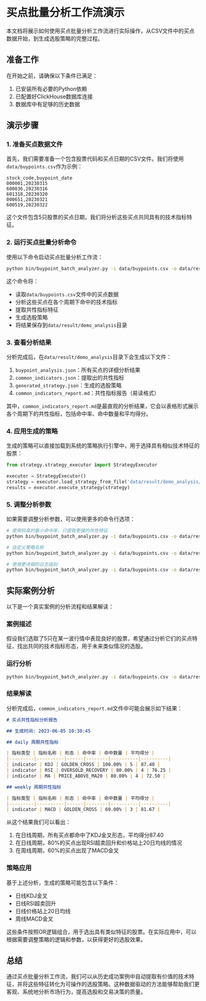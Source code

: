 # 买点批量分析工作流演示

本文档将展示如何使用买点批量分析工作流进行实际操作，从CSV文件中的买点数据开始，到生成选股策略的完整过程。

## 准备工作

在开始之前，请确保以下条件已满足：

1. 已安装所有必要的Python依赖
2. 已配置好ClickHouse数据库连接
3. 数据库中有足够的历史数据

## 演示步骤

### 1. 准备买点数据文件

首先，我们需要准备一个包含股票代码和买点日期的CSV文件。我们将使用`data/buypoints.csv`作为示例：

```csv
stock_code,buypoint_date
000001,20230315
600036,20230316
601318,20230320
000651,20230321
600519,20230322
```

这个文件包含5只股票的买点日期，我们将分析这些买点共同具有的技术指标特征。

### 2. 运行买点批量分析命令

使用以下命令启动买点批量分析工作流：

```bash
python bin/buypoint_batch_analyzer.py -i data/buypoints.csv -o data/result/demo_analysis
```

这个命令将：
- 读取`data/buypoints.csv`文件中的买点数据  
- 分析这些买点在各个周期下命中的技术指标
- 提取共性指标特征
- 生成选股策略
- 将结果保存到`data/result/demo_analysis`目录

### 3. 查看分析结果

分析完成后，在`data/result/demo_analysis`目录下会生成以下文件：

1. `buypoint_analysis.json`：所有买点的详细分析结果
2. `common_indicators.json`：提取出的共性指标
3. `generated_strategy.json`：生成的选股策略
4. `common_indicators_report.md`：共性指标报告（易读格式）

其中，`common_indicators_report.md`是最直观的分析结果，它会以表格形式展示各个周期下的共性指标，包括命中率、命中数量和平均得分。

### 4. 应用生成的策略

生成的策略可以直接加载到系统的策略执行引擎中，用于选择具有相似技术特征的股票：

```python
from strategy.strategy_executor import StrategyExecutor

executor = StrategyExecutor()
strategy = executor.load_strategy_from_file('data/result/demo_analysis/generated_strategy.json')
results = executor.execute_strategy(strategy)
```

### 5. 调整分析参数

如果需要调整分析参数，可以使用更多的命令行选项：

```bash
# 使用较高的最小命中率，只提取更强的共性特征
python bin/buypoint_batch_analyzer.py -i data/buypoints.csv -o data/result/demo_analysis_strict -r 0.8  

# 自定义策略名称
python bin/buypoint_batch_analyzer.py -i data/buypoints.csv -o data/result/demo_analysis_custom -s MyCustomStrategy

# 使用更详细的日志级别
python bin/buypoint_batch_analyzer.py -i data/buypoints.csv -o data/result/demo_analysis_debug -l DEBUG
```

## 实际案例分析

以下是一个真实案例的分析流程和结果解读：

### 案例描述

假设我们选取了5只在某一波行情中表现良好的股票，希望通过分析它们的买点特征，找出共同的技术指标形态，用于未来类似情况的选股。

### 运行分析

```bash
python bin/buypoint_batch_analyzer.py -i data/buypoints.csv -o data/result/case_study
```

### 结果解读

分析完成后，`common_indicators_report.md`文件中可能会展示如下结果：

```markdown
# 买点共性指标分析报告

## 生成时间: 2023-06-05 10:30:45

## daily 周期共性指标

| 指标类型 | 指标名称 | 形态 | 命中率 | 命中数量 | 平均得分 |
|---------|----------|------|--------|----------|----------|
| indicator | KDJ | GOLDEN_CROSS | 100.00% | 5 | 87.40 |
| indicator | RSI | OVERSOLD_RECOVERY | 80.00% | 4 | 76.25 |
| indicator | MA | PRICE_ABOVE_MA20 | 80.00% | 4 | 72.50 |

## weekly 周期共性指标

| 指标类型 | 指标名称 | 形态 | 命中率 | 命中数量 | 平均得分 |
|---------|----------|------|--------|----------|----------|
| indicator | MACD | GOLDEN_CROSS | 60.00% | 3 | 81.67 |
```

从这个结果我们可以看出：

1. 在日线周期，所有买点都命中了KDJ金叉形态，平均得分87.40
2. 在日线周期，80%的买点出现RSI超卖回升和价格站上20日均线的情况
3. 在周线周期，60%的买点出现了MACD金叉

### 策略应用

基于上述分析，生成的策略可能包含以下条件：
- 日线KDJ金叉
- 日线RSI超卖回升
- 日线价格站上20日均线
- 周线MACD金叉

这些条件按照OR逻辑组合，用于选出具有类似特征的股票。在实际应用中，可以根据需要调整策略的逻辑和参数，以获得更好的选股效果。

## 总结

通过买点批量分析工作流，我们可以从历史成功案例中自动提取有价值的技术特征，并将这些特征转化为可操作的选股策略。这种数据驱动的方法能够帮助我们更客观、系统地分析市场行为，提高选股和交易决策的质量。 